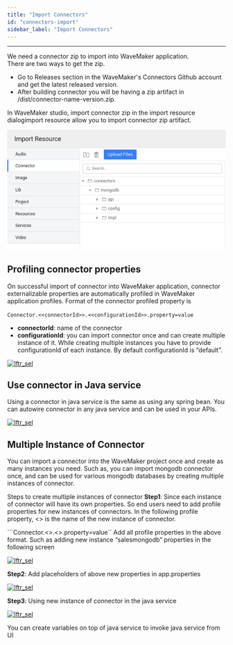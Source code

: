 ```yaml
---
title: "Import Connectors"
id: "connectors-import"
sidebar_label: "Import Connectors"
---
```

---

We need a connector zip to import into WaveMaker application. <br>
There are two ways to get the zip.
- Go to Releases section in the WaveMaker's Connectors Github account and get the latest released version. 
- After building connector you will be having a zip artifact in /dist/connector-name-version.zip. 

In WaveMaker studio, import connector zip in the import resource dialogimport resource allow you to import connector zip artifact.

[![lftr_sel](/learn/assets/connector/connector-import.png)](/learn/assets/connector/connector-import.png)

## Profiling connector properties
On successful import of connector into WaveMaker application, connector externalizable properties are automatically profiled in WaveMaker application profiles. Format of the connector profiled property is

```Connector.<<connectorId>>.<<configurationId>>.property=value```

- **connectorId**: name of the connector
- **configurationId**: you can import connector once and can create multiple instance of it. While creating multiple instances you have to provide configurationId of each instance. By default configurationId is “default”.

[![lftr_sel](/learn/assets/connector/connector-profiles.png)](/learn/assets/connector/connector-profiles.png)

## Use connector in Java service
Using a connector in java service is the same as using any spring bean. You can autowire connector in any java service and can be used in your APIs.

[![lftr_sel](/learn/assets/connector/connector-in-java-service.png)](/learn/assets/connector/connector-in-java-service.png)

## Multiple Instance of Connector
You can import a connector into the WaveMaker project once and create as many instances you need.
Such as, you can import mongodb connector once, and can be used for various mongodb databases by creating multiple instances of connector. 

Steps to create multiple instances of connector
**Step1**: Since each instance of connector will have its own properties. So end users need to add profile properties for new instances of connectors. In the following profile property, <<configurationname>> is the name of the new instance of connector. 

```Connector.<<connectorname>>.<<configurationId>>.property=value``
Add all profile properties in the above format. Such as adding new instance “salesmongodb” properties in the following screen

[![lftr_sel](/learn/assets/connector/connector-multi-instance-profile.png)](/learn/assets/connector/connector-multi-instance-profile.png)

**Step2**: Add placeholders of above new properties in app.properties

[![lftr_sel](/learn/assets/connector/connector-app-config.png)](/learn/assets/connector/connector-app-config.png)

**Step3**: Using new instance of connector in the java service

[![lftr_sel](/learn/assets/connector/connector-java-service-new-instance.png)](/learn/assets/connector/connector-java-service-new-instance.png)

You can create variables on top of java service to invoke java service from UI






